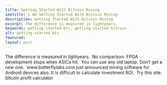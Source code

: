 ```yaml
---
title: Getting Started With Bitcoin Mining
seotitle: I Am Getting Started With Bitcoin Mining
description: Getting Started With Bitcoin Mining
excerpt: The difference is measured in lightyears.
keywords: getting started btc, getting started bitcoin
alt: getting started btc
featured: 
layout: post
---
```


<p>The difference is measured in lightyears.  No comparison. FPGA development stops when ASICs hit.  You can use any old laptop. Don’t get a new one.  www.butterflylabs.com just announced mining software for Android devices also. It is difficult to calculate investment ROI.  Try this site: bitcoin profit calculator<p>

